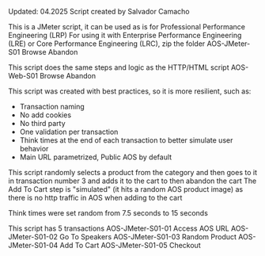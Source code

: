 Updated: 04.2025
Script created by Salvador Camacho

This is a JMeter script, it can be used as is for Professional Performance Engineering (LRP)
For using it with Enterprise Performance Engineering (LRE) or Core Performance Engineering (LRC), zip the folder AOS-JMeter-S01 Browse Abandon

This script does the same steps and logic as the HTTP/HTML script AOS-Web-S01 Browse Abandon

This script was created with best practices, so it is more resilient, such as:
* Transaction naming
* No add cookies
* No third party
* One validation per transaction
* Think times at the end of each transaction to better simulate user behavior
* Main URL parametrized, Public AOS by default

This script randomly selects a product from the category and then goes to it in transaction number 3 and adds it to the cart to then abandon the cart
The Add To Cart step is "simulated" (it hits a random AOS product image) as there is no http traffic in AOS when adding to the cart

Think times were set random from 7.5 seconds to 15 seconds

This script has 5 transactions
AOS-JMeter-S01-01 Access AOS URL
AOS-JMeter-S01-02 Go To Speakers
AOS-JMeter-S01-03 Random Product
AOS-JMeter-S01-04 Add To Cart
AOS-JMeter-S01-05 Checkout